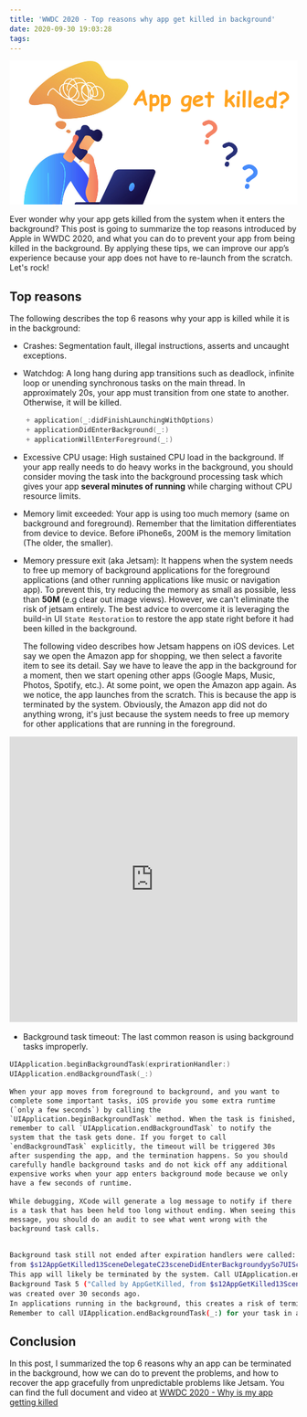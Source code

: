 ```yaml
---
title: 'WWDC 2020 - Top reasons why app get killed in background'
date: 2020-09-30 19:03:28
tags:
---
```

![](/Post-Resources/AppGetKilled/AppGetKilled.png "AppGetKilled")

Ever wonder why your app gets killed from the system when it enters the background? This post is going to summarize the top reasons introduced by Apple in WWDC 2020, and what you can do to prevent your app from being killed in the background. By applying these tips, we can improve our app’s experience because your app does not have to re-launch from the scratch.
Let's rock!

<!-- more -->

## Top reasons
The following describes the top 6 reasons why your app is killed while it is in the background:

- Crashes: Segmentation fault, illegal instructions, asserts and uncaught exceptions.

- Watchdog: 
A long hang during app transitions such as deadlock, infinite loop or unending synchronous tasks on the main thread. In approximately 20s, your app must transition from one state to another. Otherwise, it will be killed.
```swift
    + application(_:didFinishLaunchingWithOptions)
    + applicationDidEnterBackground(_:)
    + applicationWillEnterForeground(_:)
```

- Excessive CPU usage: 
High sustained CPU load in the background. If your app really needs to do heavy works in the background, you should consider moving the task into the background processing task which gives your app **several minutes of running** while charging without CPU resource limits.

- Memory limit exceeded: 
Your app is using too much memory (same on background and foreground). Remember that the limitation differentiates from device to device. Before iPhone6s, 200M is the memory limitation (The older, the smaller).

- Memory pressure exit (aka Jetsam): 
It happens when the system needs to free up memory of background applications for the foreground applications (and other running applications like music or navigation app). To prevent this, try reducing the memory as small as possible, less than **50M** (e.g clear out image views). However, we can't eliminate the risk of jetsam entirely. The best advice to overcome it is leveraging the build-in UI `State Restoration` to restore the app state right before it had been killed in the background.

    The following video describes how Jetsam happens on iOS devices. Let say we open the Amazon app for shopping, we then select a favorite item to see its detail. Say we have to leave the app in the background for a moment, then we start opening other apps (Google Maps, Music, Photos, Spotify, etc.). At some point, we open the Amazon app again. As we notice, the app launches from the scratch. This is because the app is terminated by the system.
    Obviously, the Amazon app did not do anything wrong, it's just because the system needs to free up memory for other applications that are running in the foreground.

<center>
<iframe width="100%" height="500" src="https://www.youtube.com/embed/JVPvaeoNNsk" frameborder="0" allow="accelerometer; autoplay; clipboard-write; encrypted-media; gyroscope; picture-in-picture" allowfullscreen></iframe>
</center>

- Background task timeout:
The last common reason is using background tasks improperly.
```swift
UIApplication.beginBackgroundTask(exprirationHandler:)
UIApplication.endBackgroundTask(_:)
```

    When your app moves from foreground to background, and you want to complete some important tasks, iOS provide you some extra runtime (`only a few seconds`) by calling the `UIApplication.beginBackgroundTask` method. When the task is finished, remember to call `UIApplication.endBackgroundTask` to notify the system that the task gets done. If you forget to call `endBackgroundTask` explicitly, the timeout will be triggered 30s after suspending the app, and the termination happens. So you should carefully handle background tasks and do not kick off any additional expensive works when your app enters background mode because we only have a few seconds of runtime.

    While debugging, XCode will generate a log message to notify if there is a task that has been held too long without ending. When seeing this message, you should do an audit to see what went wrong with the background task calls.

```bash

Background task still not ended after expiration handlers were called: <_UIBackgroundTaskInfo: 0x28190d140>: taskID = 8, taskName = Called by AppGetKilled, 
from $s12AppGetKilled13SceneDelegateC23sceneDidEnterBackgroundyySo7UISceneCF, creationTime = 70784 (elapsed = 26). 
This app will likely be terminated by the system. Call UIApplication.endBackgroundTask(_:) to avoid this.
Background Task 5 ("Called by AppGetKilled, from $s12AppGetKilled13SceneDelegateC23sceneDidEnterBackgroundyySo7UISceneCF"), 
was created over 30 seconds ago. 
In applications running in the background, this creates a risk of termination. 
Remember to call UIApplication.endBackgroundTask(_:) for your task in a timely manner to avoid this.

```

## Conclusion
In this post, I summarized the top 6 reasons why an app can be terminated in the background, how we can do to prevent the problems, and how to recover the app gracefully from unpredictable problems like Jetsam.
You can find the full document and video at [WWDC 2020 - Why is my app getting killed](https://developer.apple.com/videos/play/wwdc2020/10078/)